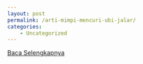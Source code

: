 ```yaml
---
layout: post
permalink: /arti-mimpi-mencuri-ubi-jalar/
categories:
    - Uncategorized
---
```


[Baca Selengkapnya](/03)